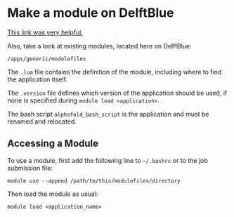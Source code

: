 # Make a module on DelftBlue

[This link was very helpful.](https://hpc.ncsu.edu/Documents/user_modules.php)

Also, take a look at existing modules, located here on DelftBlue:
```
/apps/generic/modulefiles
```

The `.lua` file contains the definition of the module, including where to find the application itself.

The `.version` file defines which version of the application should be used, if none is specified during `module load <application>`.

The bash script `alphafold_bash_script` is the application and must be renamed and relocated.

## Accessing a Module

To use a module, first add the following line to `~/.bashrc` or to the job submission file:
```
module use --append /path/to/this/modulefiles/directory
```
Then load the module as usual:
```
module load <application_name>
```

